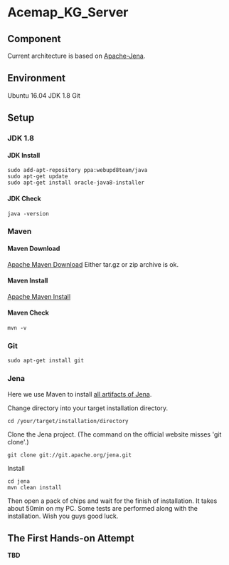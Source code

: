 # Acemap_KG_Server

## Component
Current architecture is based on [Apache-Jena](http://jena.apache.org/).

## Environment
Ubuntu 16.04
JDK 1.8
Git

## Setup
### JDK 1.8
#### JDK Install
    sudo add-apt-repository ppa:webupd8team/java
    sudo apt-get update
    sudo apt-get install oracle-java8-installer

#### JDK Check
    java -version

### Maven
#### Maven Download
[Apache Maven Download](http://maven.apache.org/download.cgi) Either tar.gz or zip archive is ok.
#### Maven Install
[Apache Maven Install](http://maven.apache.org/install.html)
#### Maven Check
    mvn -v

### Git
    sudo apt-get install git

### Jena
Here we use Maven to install [all artifacts of Jena](http://jena.apache.org/download/maven.html).

Change directory into your target installation directory.

    cd /your/target/installation/directory
Clone the Jena project. (The command on the official website misses 'git clone'.)

    git clone git://git.apache.org/jena.git
Install

    cd jena
    mvn clean install
    
Then open a pack of chips and wait for the finish of installation. It takes about 50min on my PC. Some tests are performed along with the installation. Wish you guys good luck.

## The First Hands-on Attempt
**TBD**
